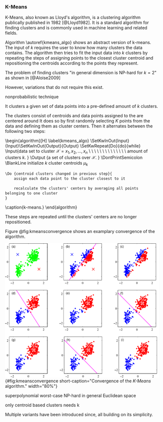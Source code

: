 ### K-Means
K-Means, also known as Lloyd's algorithm, is a clustering algorithm publically published in 1982  [@Lloyd1982].
It is a standard algorithm for finding clusters and is commonly used in machine learning and related fields.
<!--Common libraries used in the field, such as tensorflow and scikit-learn include implementations of it.-->

Algorithm \autoref{kmeans_algo} shows an abstract version of k-means.
The input of $k$ requires the user to know how many clusters the data contains.
The algorithm then tries to fit the input data into $k$ clusters by repeating the steps of assigning points to the closest cluster centroid and repositioning the centroids according to the points they represent.


The problem of finding clusters "in general dimension is NP-hard for $k=2$" as shown in [@Aloise2009]


However, variations that do not require this exist.

nonprobabilistic technique


It clusters a given set of data points into a pre-defined amount of $k$ clusters.


The clusters consist of centroids and data points assigned to the
 are centered around It does so by first randomly selecting $K$ points from the data and defining them as cluster centers. Then it alternates between the following two steps:

\begin{algorithm}[H]
\label{kmeans_algo}
\SetKwInOut{Input}{Input}\SetKwInOut{Output}{Output}
\SetKwRepeat{Do}{do}{while}
\Input{data set to cluster $\mathcal{X} = {x_1, x_2, …, x_n}$
    \ \ \ \ \ \ \ \ \ \ \ \ \ \ amount of clusters $k$. }
\Output {a set of clusters over $\mathcal{X}$. }
\DontPrintSemicolon
\BlankLine
    initialize $k$ cluster centroids $\mu_k$
    
    \Do {centroid clusters changed in previous step}{
        assign each data point to the cluster closest to it
        
        recalculate the clusters' centers by averaging all points belonging to one cluster
    }
\caption{k-means.}
\end{algorithm}



These steps are repeated until the clusters' centers are no longer repositioned.

Figure @fig:kmeansconvergence shows an examplary convergence of the algorithm.

![Shown are the intermediary steps of the _K-Means_ algorithm until convergence. (a) starts by defining two arbitrary cluster centers. Every other step from (b) on is assigning the points to the cluster nearest to them (indicated by a line). In between the assignment steps the cluster centers are recalculated. The figure is taken from [@Bishop2007], figure 9.1](figures/chapter2/kmeans.png){#fig:kmeansconvergence short-caption="Convergence of the _K-Means_ algorithm."  width="80%"}


superpolynomial worst-case
NP-hard in general Euclidean space

only centroid based clusters
needs k

Multiple variants have been introduced since, all building on its simplicity.



<!--The resulting clusters are-->

<!--The theoretical runtime of this is -->

<!--Parallelization:-->

<!--Step 1 -->



